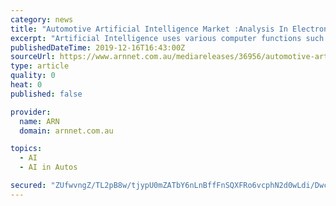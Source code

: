 ```yaml
---
category: news
title: "Automotive Artificial Intelligence Market :Analysis In Electronics Segment, Research and Forecasts 2017 to 2024"
excerpt: "Artificial Intelligence uses various computer functions such as reasoning ... A comprehensive competitive analysis and profiles of the major market players such as NVIDIA Corporation, Waymo, Intel Corporation, IBM Corporation, Microsoft Corporation ..."
publishedDateTime: 2019-12-16T16:43:00Z
sourceUrl: https://www.arnnet.com.au/mediareleases/36956/automotive-artificial-intelligence-market/
type: article
quality: 0
heat: 0
published: false

provider:
  name: ARN
  domain: arnnet.com.au

topics:
  - AI
  - AI in Autos

secured: "ZUfwvngZ/TL2pB8w/tjypU0mZATbY6nLnBffFnSQXFRo6vcphN2d0wLdi/Dwca3bk5cLRJ/JzBEJOpg3KxtssJU/fIZZFD4VgEsipPfN/JadrocmcuFFxyY39ERxT7CuqnpM5WGgZNtxcPG5h96PRcIAxC/6wLjlSDI0H9m+TNUXiNkBaBDro/ZRoxAxnKmKtXbV9+0DkWkuxPOO0iRfdapHsCjVDlJBPSIPN41eUEOWo85x9icmnfS7jvYcf/zmSxPfOoU+cRW/twpuFxa9GhXfr9HI3i5z0dakrcA1K9g=;xctim5XmQR7zKK/jBMb+IQ=="
---
```


